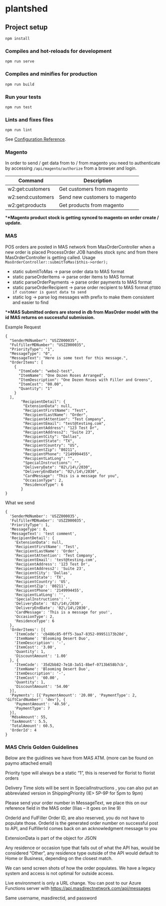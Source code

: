 # plantshed

## Project setup

```
npm install
```

### Compiles and hot-reloads for development

```
npm run serve
```

### Compiles and minifies for production

```
npm run build
```

### Run your tests

```
npm run test
```

### Lints and fixes files

```
npm run lint
```

See [Configuration Reference](https://cli.vuejs.org/config/).

### Magento

In order to send / get data from to / from magento you need to authenticate by accessing `/api/magento/authorize` from a browser and login.

| Command           | Description                   |
| ----------------- | ----------------------------- |
| w2:get:customers  | Get customers from magento    |
| w2:send:customers | Send new customers to magento |
| w2:get:products   | Get products from magento     |

\***\*Magento product stock is getting synced to magento on order create / update.**

### MAS

POS orders are posted in MAS network from MasOrderController when a new order is placed ProcessOrder JOB handles stock sync and from there MasOrderController is getting called.
Usage `MasOrderController::submitToMas($this->order);`

- static submitToMas -> parse order data to MAS format
- static parseOrderItems -> parse order items to MAS format
- static parseOrderPayments -> parse order payments to MAS format
- static parseOrderRecipient -> parse order recipient to MAS format `@TODO if customer is guest data to send`
- static log -> parse log messages with prefix to make them consistent and easier to find

\***\*MAS Submitted orders are stored in db from MasOrder model with the id MAS returns on successful submission.**

Example Request

```
{
  "SenderMdNumber": "USZZ000035",
  "FulfillerMDNumber": "USZZ000035",
  "PriorityType": "1",
  "MessageType": "0",
  "MessageText": "Here is some text for this message.",
  "OrderItems": [
    {
      "ItemCode": "webo2-test",
      "ItemName": "One Dozen Roses Arranged",
      "ItemDescription": "One Dozen Roses with Filler and Greens",
      "ItemCost": "00.00",
      "Quantity": "1"
    }
  ],
       "RecipientDetail": {
        "ExtensionData": null,
        "RecipientFirstName": "Test",
        "RecipientLastName": "Order",
        "RecipientAttention": "Test Company",
        "RecipientEmail": "test@testing.com",
        "RecipientAddress": "123 Test Dr",
        "RecipientAddress2": "Suite 23",
        "RecipientCity": "Dallas",
        "RecipientState": "TX",
        "RecipientCountry": "US",
        "RecipientZip": "80211",
        "RecipientPhone": "2149994455",
        "RecipientLatLong": "",
        "SpecialInstructions": "",
        "DeliveryDate": "02\/14\/2030",
        "DeliveryEndDate": "02\/14\/2030",
        "CardMessage": "This is a message for you",
        "OccasionType": 2,
        "ResidenceType": 6
       }
}
```

What we send

```
{
  'SenderMdNumber': 'USZZ000035',
  'FulfillerMDNumber': 'USZZ000035',
  'PriorityType': 1,
  'MessageType': 0,
  'MessageText': 'test comment',
  'RecipientDetail': {
    'ExtensionData': null,
    'RecipientFirstName': 'Test',
    'RecipientLastName': 'Order',
    'RecipientAttention': 'Test Company',
    'RecipientEmail': 'test@testing.com',
    'RecipientAddress': '123 Test Dr',
    'RecipientAddress2': 'Suite 23',
    'RecipientCity': 'Dallas',
    'RecipientState': 'TX',
    'RecipientCountry': 'US',
    'RecipientZip': '80211',
    'RecipientPhone': '2149994455',
    'RecipientLatLong': '',
    'SpecialInstructions': '',
    'DeliveryDate': '02\/14\/2030',
    'DeliveryEndDate': '02\/14\/2030',
    'CardMessage': 'This is a message for you!',
    'OccasionType': 2,
    'ResidenceType': 6
  },
  'OrderItems': [{
    'ItemCode': 'cb486c85-0ff5-3aa7-8352-09951173b28d',
    'ItemName': 'Blooming Desert Duo',
    'ItemDescription': '-',
    'ItemCost': '3.00',
    'Quantity': 1,
    'DiscountAmount': '1.00'
  }, {
    'ItemCode': '35d2bb82-7e18-3a51-8bef-0713b658b7cb',
    'ItemName': 'Blooming Desert Duo',
    'ItemDescription': '-',
    'ItemCost': '60.00',
    'Quantity': 1,
    'DiscountAmount': '54.00'
  }],
  'Payments': [{'PaymentAmount': '20.00', 'PaymentType': 2, 'GiftCardNumber': 'dev'}, {
    'PaymentAmount': '40.50',
    'PaymentType': 7
  }],
  'MdseAmount': 55,
  'TaxAmount': 5.5,
  'TotalAmount': 60.5,
  'OrderId': 4
}
```

### MAS Chris Golden Guidelines

Below are the guidlines we have from MAS ATM. (more can be found on paymo attached email)

Priority type will always be a static “1”, this is reserved for florist to florist orders

Delivery Time slots will be sent in SpecialInstructions , you can also put an abbreviated version in ShippingPriority (IE> 5P-9P for 5pm to 9pm)

Please send your order number in MessageText, we place this on our reference field in the MAS order (Ilias – it goes on line 9)

OrderId and FulFiller Order ID, are also reserved, you do not have to populate those. OrderId is the generated order number on successful post to API, and FulfillerId comes back on an acknowledgment message to you

ExtensionData is part of the object for JSON

Any residence or occasion type that falls out of what the API has, would be considered “Other”, any residence type outside of the API would default to Home or Business, depending on the closest match.

We can send screen shots of how the order populates. We have a legacy system and access is not optimal for outside access.

Live environment is only a URL change. You can post to our Azure Functions server with https://api.masdirectnetwork.com/api/messages

Same username, masdirectid, and password
